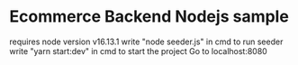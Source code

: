 # Ecommerce Backend Nodejs sample
requires node version v16.13.1
write "node seeder.js" in cmd to run seeder
write "yarn start:dev" in cmd to start the project
Go to localhost:8080
